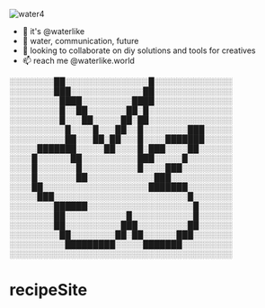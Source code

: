 ![water4](https://github.com/user-attachments/assets/fcfa1edd-f792-4997-902c-b132a5f529d6)



- 👋 it's @waterlike
- 👀 water, communication, future
- 💞️ looking to collaborate on diy solutions and tools for creatives
- 📫 reach me @waterlike.world

<!---
watelike/watelike is a ✨ special ✨ repository because its `README.md` (this file) appears on your GitHub profile.
You can click the Preview link to take a look at your changes.
--->




░░░░░░░░██░░░░░░░░░░░░░░░█░░░░░░░░░░░░░░
░░░░░░░░███░░░░░░░░░░░░░██░░░░░░░░░░░░░░
░░░░░░░░░████░░░░░░░░░████░░░░░░░░░░░░░░
░░░░░░░░░█░░██░░░░░░░██░█░░░░░░░░░░░░░░░
░░░░░░░░░█░░░██░░░░░██░██░░░░░░░░░░░░░░░
░░░░░░░░░░█░░░░█░░░██░░█░░░░░░░░███░░░░░
░░░░░░░░░░██░░░██░██░░░█░░░░███████░░░░░
░░░░░███████░░░░░██░░░░█░███░░░░██░░░░░░
░░░░█░░░░░░██░░░░░░░░░░███░░░░░█░░░░░░░░
░░░░█░░░░░░░█░░░░░░░░░░█░░░░███░░░░░░░░░
░░░░█░░░░░░░██░░░░░░░░░░░░███░░░░░░░░░░░
░░░░██░░░░░░░░░░░░░░░░░░░███████░░░░░░░░
░░░░░███░░░░░░░░░░░░░░░░░░░░░░░░█░░░░░░░
░░░░░░░░██████░░░░░░░░░░░░░░░░░░░█░░░░░░
░░░░░░░░██░░░░░░░░░░░█░░░░░░░░░░░█░░░░░░
░░░░░░░░██░░░░░░░░░░███░░░░░░░░░██░░░░░░
░░░░░░░░░██░░░░░░░░██░██░░░░░░███░░░░░░░
░░░░░░░░░░█████████░░░░░███████░░░░░░░░░
░░░░░░░░░░░░░░░░░░░░░░░░░░░░░░░░░░░░░░░░

# recipeSite
